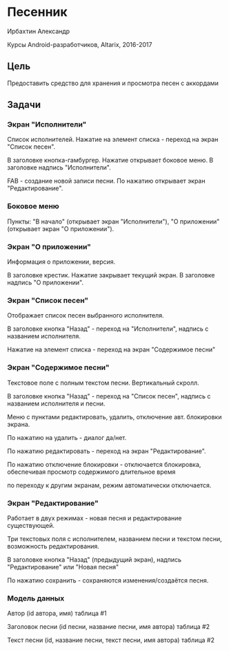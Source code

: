 # Песенник

Ирбахтин Александр

Курсы Android-разработчиков, Altarix, 2016-2017



## Цель

Предоставить средство для хранения и просмотра песен с аккордами



## Задачи



### Экран "Исполнители"

Список исполнителей. Нажатие на элемент списка - переход на экран "Список песен".

В заголовке кнопка-гамбургер. Нажатие открывает боковое меню. В заголовке надпись "Исполнители".

FAB - создание новой записи песни. По нажатию открывает экран "Редактирование".


### Боковое меню

Пункты: "В начало" (открывает экран "Исполнители"), "О приложении" (открывает экран "О приложении").


### Экран "О приложении"

Информация о приложении, версия.

В заголовке крестик. Нажатие закрывает текущий экран. В заголовке надпись "О приложении".


### Экран "Список песен"

Отображает список песен выбранного исполнителя.

В заголовке кнопка "Назад" - переход на "Исполнители", надпись с названием исполнителя.

Нажатие на элемент списка - переход на экран "Содержимое песни"


### Экран "Содержимое песни"

Текстовое поле с полным текстом песни. Вертикальный скролл.

В заголовке кнопка "Назад" - переход на "Список песен", надпись с названием исполнителя и песни.

Меню с пунктами редактировать, удалить, отключение авт. блокировки экрана.

По нажатию на удалить - диалог да/нет.

По нажатию редактировать - переход на экран "Редактирование".

По нажатию отключение блокировки - отключается блокировка, обеспечивая просмотр содержимого длительное время

по переходу к другим экранам, режим автоматически отключается.



### Экран "Редактирование"

Работает в двух режимах - новая песня и редактирование существующей.

Три текстовых поля с исполнителем, названием песни и текстом песни, возможность редактирования.

В заголовке кнопка "Назад" (предыдущий экран), надпись "Редактирование" или "Новая песня"

По нажатию сохранить - сохраняются изменения/создаётся песня.

### Модель данных

Автор (id автора, имя) таблица #1

Заголовок песни (id песни, название песни, имя автора) таблица #2

Текст песни (id, название песни, текст песни, имя автора) таблица #2
